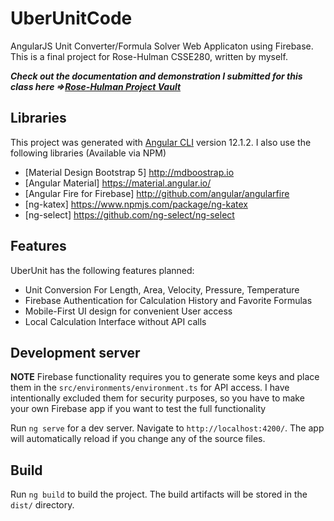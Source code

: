 # UberUnitCode

AngularJS Unit Converter/Formula Solver Web Applicaton using Firebase.
This is a final project for Rose-Hulman CSSE280, written by myself.

***Check out the documentation and demonstration I submitted for this class here =>[Rose-Hulman Project Vault](https://rosehulmanprojectvault.org/project/-Mcae1Wvtehq-J4saaLz)***

## Libraries

This project was generated with [Angular CLI](https://github.com/angular/angular-cli) version 12.1.2.
I also use the following libraries (Available via NPM)

- [Material Design Bootstrap 5] <http://mdboostrap.io>
- [Angular Material] <https://material.angular.io/>
- [Angular Fire for Firebase] <http://github.com/angular/angularfire>
- [ng-katex] <https://www.npmjs.com/package/ng-katex>
- [ng-select] <https://github.com/ng-select/ng-select>

## Features

UberUnit has the following features planned:

- Unit Conversion For Length, Area, Velocity, Pressure, Temperature
- Firebase Authentication for Calculation History and Favorite Formulas
- Mobile-First UI design for convenient User access
- Local Calculation Interface without API calls

## Development server
**NOTE**
Firebase functionality requires you to generate some keys and place them in the `src/environments/environment.ts` for API access. I have intentionally excluded them for security purposes, so you have to make your own Firebase app if you want to test the full functionality

Run `ng serve` for a dev server. Navigate to `http://localhost:4200/`. The app will automatically reload if you change any of the source files.

## Build

Run `ng build` to build the project. The build artifacts will be stored in the `dist/` directory.
